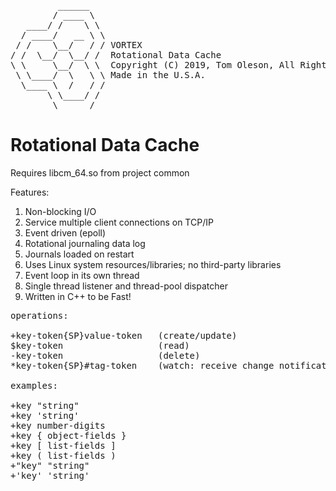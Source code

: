 <pre>
         ______
        / ____ \
   ____/ /    \ \
  / ____/   __ \ \
 / /    \__/   / / VORTEX
/ /  \__/  \__/ /  Rotational Data Cache
\ \     \__/  \ \  Copyright (C) 2019, Tom Oleson, All Rights Reserved.
 \ \____/  \   \ \ Made in the U.S.A.
  \____ \  /   / /
       \ \____/ /
        \______/
</pre>

# Rotational Data Cache

Requires libcm_64.so from project common

Features:
1. Non-blocking I/O
2. Service multiple client connections on TCP/IP
3. Event driven (epoll)
4. Rotational journaling data log
5. Journals loaded on restart
6. Uses Linux system resources/libraries; no third-party libraries
7. Event loop in its own thread
8. Single thread listener and thread-pool dispatcher
9. Written in C++ to be Fast!


<pre>
operations:

+key-token{SP}value-token   (create/update)
$key-token                  (read)
-key-token                  (delete)
*key-token{SP}#tag-token    (watch: receive change notifications)

examples:

+key "string"
+key 'string'
+key number-digits
+key { object-fields }
+key [ list-fields ]
+key ( list-fields )
+"key" "string"
+'key' 'string'

</pre>
